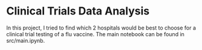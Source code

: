 # Clinical Trials Data Analysis #

In this project, I tried to find which 2 hospitals would be best to choose for a clinical trial testing of a flu vaccine.
The main notebook can be found in src/main.ipynb.


